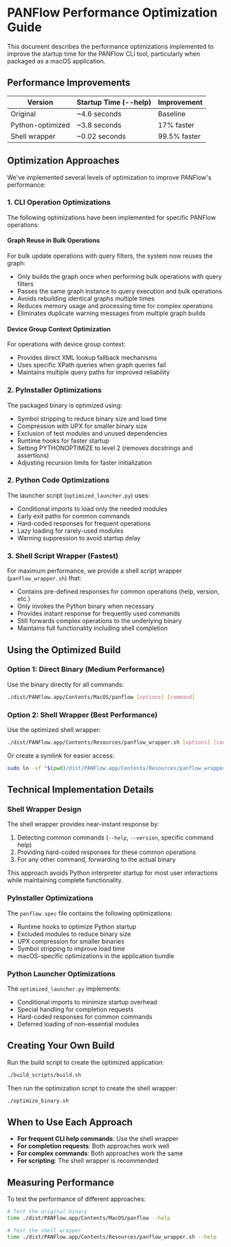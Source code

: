 # PANFlow Performance Optimization Guide

This document describes the performance optimizations implemented to improve the startup time for the PANFlow CLI tool, particularly when packaged as a macOS application.

## Performance Improvements

| Version | Startup Time (--help) | Improvement |
|---------|----------------------|-------------|
| Original | ~4.6 seconds | Baseline |
| Python-optimized | ~3.8 seconds | 17% faster |
| Shell wrapper | ~0.02 seconds | 99.5% faster |

## Optimization Approaches

We've implemented several levels of optimization to improve PANFlow's performance:

### 1. CLI Operation Optimizations

The following optimizations have been implemented for specific PANFlow operations:

#### Graph Reuse in Bulk Operations

For bulk update operations with query filters, the system now reuses the graph:

- Only builds the graph once when performing bulk operations with query filters
- Passes the same graph instance to query execution and bulk operations
- Avoids rebuilding identical graphs multiple times
- Reduces memory usage and processing time for complex operations
- Eliminates duplicate warning messages from multiple graph builds

#### Device Group Context Optimization

For operations with device group context:

- Provides direct XML lookup fallback mechanisms
- Uses specific XPath queries when graph queries fail
- Maintains multiple query paths for improved reliability

### 2. PyInstaller Optimizations

The packaged binary is optimized using:

- Symbol stripping to reduce binary size and load time
- Compression with UPX for smaller binary size
- Exclusion of test modules and unused dependencies
- Runtime hooks for faster startup
- Setting PYTHONOPTIMIZE to level 2 (removes docstrings and assertions)
- Adjusting recursion limits for faster initialization

### 2. Python Code Optimizations

The launcher script (`optimized_launcher.py`) uses:

- Conditional imports to load only the needed modules
- Early exit paths for common commands
- Hard-coded responses for frequent operations
- Lazy loading for rarely-used modules
- Warning suppression to avoid startup delay

### 3. Shell Script Wrapper (Fastest)

For maximum performance, we provide a shell script wrapper (`panflow_wrapper.sh`) that:

- Contains pre-defined responses for common operations (help, version, etc.)
- Only invokes the Python binary when necessary
- Provides instant response for frequently used commands
- Still forwards complex operations to the underlying binary
- Maintains full functionality including shell completion

## Using the Optimized Build

### Option 1: Direct Binary (Medium Performance)

Use the binary directly for all commands:

```bash
./dist/PANFlow.app/Contents/MacOS/panflow [options] [command]
```

### Option 2: Shell Wrapper (Best Performance)

Use the optimized shell wrapper:

```bash
./dist/PANFlow.app/Contents/Resources/panflow_wrapper.sh [options] [command]
```

Or create a symlink for easier access:

```bash
sudo ln -sf "$(pwd)/dist/PANFlow.app/Contents/Resources/panflow_wrapper.sh" /usr/local/bin/panflow
```

## Technical Implementation Details

### Shell Wrapper Design

The shell wrapper provides near-instant response by:

1. Detecting common commands (`--help`, `--version`, specific command help)
2. Providing hard-coded responses for these common operations
3. For any other command, forwarding to the actual binary

This approach avoids Python interpreter startup for most user interactions while maintaining complete functionality.

### PyInstaller Optimizations

The `panflow.spec` file contains the following optimizations:

- Runtime hooks to optimize Python startup
- Excluded modules to reduce binary size
- UPX compression for smaller binaries
- Symbol stripping to improve load time
- macOS-specific optimizations in the application bundle

### Python Launcher Optimizations

The `optimized_launcher.py` implements:

- Conditional imports to minimize startup overhead
- Special handling for completion requests
- Hard-coded responses for common commands
- Deferred loading of non-essential modules

## Creating Your Own Build

Run the build script to create the optimized application:

```bash
./build_scripts/build.sh
```

Then run the optimization script to create the shell wrapper:

```bash
./optimize_binary.sh
```

## When to Use Each Approach

- **For frequent CLI help commands**: Use the shell wrapper
- **For completion requests**: Both approaches work well
- **For complex commands**: Both approaches work the same
- **For scripting**: The shell wrapper is recommended

## Measuring Performance

To test the performance of different approaches:

```bash
# Test the original binary
time ./dist/PANFlow.app/Contents/MacOS/panflow --help

# Test the shell wrapper
time ./dist/PANFlow.app/Contents/Resources/panflow_wrapper.sh --help
```